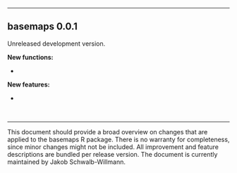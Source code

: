 ***

## basemaps 0.0.1
Unreleased development version.

**New functions:**

* 


**New features:**

* 

<br>

***
This document should provide a broad overview on changes that are applied to the basemaps R package. There is no warranty for completeness, since minor changes might not be included. All improvement and feature descriptions are bundled per release version. The document is currently maintained by Jakob Schwalb-Willmann.
